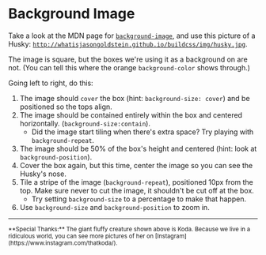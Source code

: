 # Background Image

Take a look at the MDN page for [`background-image`](https://developer.mozilla.org/en-US/docs/Web/CSS/background-image), and use this picture of a Husky: [`http://whatisjasongoldstein.github.io/buildcss/img/husky.jpg`](http://whatisjasongoldstein.github.io/buildcss/img/husky.jpg).

The image is square, but the boxes we're using it as a background on are not. (You can tell this where the orange `background-color` shows through.)

Going left to right, do this:

1. The image should `cover` the box (hint: `background-size: cover`) and be positioned so the tops align.
2. The image should be contained entirely within the box and centered horizontally. (`background-size:contain`).
    * Did the image start tiling when there's extra space? Try playing with `background-repeat`.
3. The image should be 50% of the box's height and centered (hint: look at `background-position`).
4. Cover the box again, but this time, center the image so you can see the Husky's nose.
5. Tile a stripe of the image (`background-repeat`), positioned 10px from the top. Make sure never to cut the image, it shouldn't be cut off at the box.
    * Try setting `background-size` to a percentage to make that happen.
6. Use `background-size` and `background-position` to zoom in.

-----
<small>
**Special Thanks:** The giant fluffy creature shown above is Koda. Because we live in a ridiculous world, you can see more pictures of her on [Instagram](https://www.instagram.com/thatkoda/).
</small>